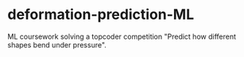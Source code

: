 # deformation-prediction-ML
ML coursework solving a topcoder competition "Predict how different shapes bend under pressure".
